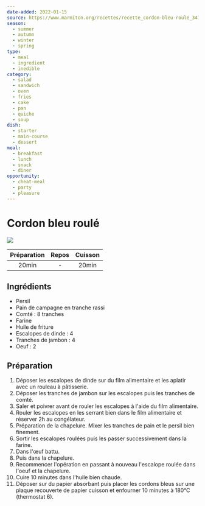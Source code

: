 ```yaml
---
date-added: 2022-01-15 
source: https://www.marmiton.org/recettes/recette_cordon-bleu-roule_347516.aspx 
season: 
  - summer 
  - autumn 
  - winter 
  - spring 
type: 
  - meal 
  - ingredient 
  - inedible 
category: 
  - salad 
  - sandwich 
  - oven 
  - fries 
  - cake 
  - pan 
  - quiche 
  - soup 
dish: 
  - starter 
  - main-course 
  - dessert 
meal: 
  - breakfast 
  - lunch 
  - snack 
  - diner 
opportunity: 
  - cheat-meal 
  - party 
  - pleasure 
---
```


# Cordon bleu roulé

![](images/Cordon%20bleu%20roulé.jpg)

| Préparation | Repos | Cuisson |
|:-----------:|:-----:|:-------:|
|    20min    |   -   |  20min  |

## Ingrédients

- Persil
- Pain de campagne en tranche rassi
- Comté : 8 tranches
- Farine
- Huile de friture
- Escalopes de dinde : 4
- Tranches de jambon : 4
- Oeuf : 2

## Préparation

1. Déposer les escalopes de dinde sur du film alimentaire et les aplatir avec un rouleau à pâtisserie.
2. Déposer les tranches de jambon sur les escalopes puis les tranches de comté.
3. Saler et poivrer avant de rouler les escalopes à l'aide du film alimentaire.
4. Rouler les escalopes en les serrant bien dans le film alimentaire et réserver 2h au congélateur.
5. Préparation de la chapelure. Mixer les tranches de pain et le persil bien finement.
6. Sortir les escalopes roulées puis les passer successivement dans la farine.
7. Dans l'œuf battu.
8. Puis dans la chapelure.
9. Recommencer l'opération en passant à nouveau l'escalope roulée dans l'oeuf et la chapelure.
10. Cuire 10 minutes dans l'huile bien chaude.
11. Déposer sur du papier absorbant puis placer les cordons bleus sur une plaque recouverte de papier cuisson et enfourner 10 minutes à 180°C (thermostat 6).
